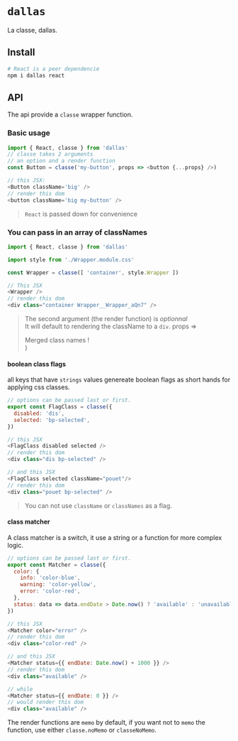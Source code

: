 # `dallas`

La classe, dallas.

## Install

```bash
# React is a peer dependencie
npm i dallas react
```

## API

The api provide a `classe` wrapper function.

### Basic usage

```js
import { React, classe } from 'dallas'
// classe takes 2 arguments
// an option and a render function
const Button = classe('my-button', props => <button {...props} />)

// this JSX:
<Button className='big' />
// render this dom
<button className='big my-button' />
```

> `React` is passed down for convenience

### You can pass in an array of classNames

```js
import { React, classe } from 'dallas'

import style from './Wrapper.module.css'

const Wrapper = classe([ 'container', style.Wrapper ])

// This JSX
<Wrapper />
// render this dom
<div class="container Wrapper__Wrapper_aQn7" />
```

> The second argument (the render function) is _optionnal_  
> It will default to rendering the className to a `div`.
> props => <div className={props.className}>Merged class names !</div>)

#### boolean class flags

all keys that have `strings` values genereate boolean flags as short hands for applying css classes.

```js
// options can be passed last or first.
export const FlagClass = classe({
  disabled: 'dis',
  selected: 'bp-selected',
})

// this JSX
<FlagClass disabled selected />
// render this dom
<div class="dis bp-selected" />

// and this JSX
<FlagClass selected className="pouet"/>
// render this dom
<div class="pouet bp-selected" />
```

> You can not use `className` or `classNames` as a flag.

#### class matcher

A class matcher is a switch, it use a string or a function for more complex logic.

```js
// options can be passed last or first.
export const Matcher = classe({
  color: {
    info: 'color-blue',
    warning: 'color-yellow',
    error: 'color-red',
  },
  status: data => data.endDate > Date.now() ? 'available' : 'unavailable'
})

// this JSX
<Matcher color="error" />
// render this dom
<div class="color-red" />

// and this JSX
<Matcher status={{ endDate: Date.now() + 1000 }} />
// render this dom
<div class="available" />

// while
<Matcher status={{ endDate: 0 }} />
// would render this dom
<div class="available" />
```

The render functions are `memo` by default,
if you want not to `memo` the function, use
either `classe.noMemo` or `classeNoMemo`.
